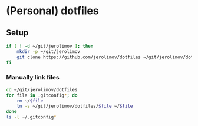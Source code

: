 # (Personal) dotfiles

## Setup

```bash
if [ ! -d ~/git/jerolimov ]; then
    mkdir -p ~/git/jerolimov
    git clone https://github.com/jerolimov/dotfiles ~/git/jerolimov/dotfiles
fi
```

### Manually link files

```bash
cd ~/git/jerolimov/dotfiles
for file in .gitconfig*; do
    rm ~/$file
    ln -s ~/git/jerolimov/dotfiles/$file ~/$file
done
ls -l ~/.gitconfig*
```

<!--
### Fedora

```
sudo dnf install stow
```
-->
